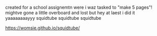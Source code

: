 created for a school assignemtn were i waz tasked to "make 5 pages"! mightve gone a little overboard and lost but hey at laest i did it yaaaaaaaayyy squidtube squidtube squidtube

https://womsie.github.io/squidtube/

